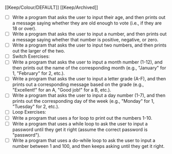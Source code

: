 [[Keep/Colour/DEFAULT]] [[Keep/Archived]] 

- [ ] Write a program that asks the user to input their age, and then prints out a message saying whether they are old enough to vote (i.e., if they are 18 or over).
- [ ] Write a program that asks the user to input a number, and then prints out a message saying whether that number is positive, negative, or zero.
- [ ] Write a program that asks the user to input two numbers, and then prints out the larger of the two.
- [ ] Switch Exercises:
- [ ] Write a program that asks the user to input a month number (1-12), and then prints out the name of the corresponding month (e.g., "January" for 1, "February" for 2, etc.).
- [ ] Write a program that asks the user to input a letter grade (A-F), and then prints out a corresponding message based on the grade (e.g., "Excellent!" for an A, "Good job!" for a B, etc.).
- [ ] Write a program that asks the user to input a day number (1-7), and then prints out the corresponding day of the week (e.g., "Monday" for 1, "Tuesday" for 2, etc.).
- [ ] Loop Exercises:
- [ ] Write a program that uses a for loop to print out the numbers 1-10.
- [ ] Write a program that uses a while loop to ask the user to input a password until they get it right (assume the correct password is "password").
- [ ] Write a program that uses a do-while loop to ask the user to input a number between 1 and 100, and then keeps asking until they get it right.
